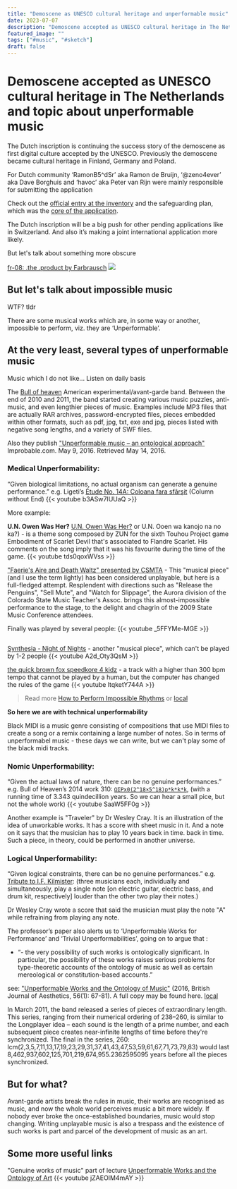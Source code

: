 ```yaml
---
title: "Demoscene as UNESCO cultural heritage and unperformable music"
date: 2023-07-07
description: "Demoscene accepted as UNESCO cultural heritage in The Netherlands and topic about unperformable music"
featured_image: ""
tags: ["#music", "#sketch"]
draft: false
---
```


# Demoscene accepted as UNESCO cultural heritage in The Netherlands and topic about unperformable music

The Dutch inscription is continuing the success story of the demoscene as first digital culture accepted by the UNESCO. Previously the demoscene became cultural heritage in Finland, Germany and Poland.

For Dutch community ‘RamonB5^dSr’ aka Ramon de Bruijn, ‘@zeno4ever’ aka Dave Borghuis and ‘havoc’ aka Peter van Rijn were mainly responsible for submitting the application

Check out the [official entry at the inventory](https://www.immaterieelerfgoed.nl/en/democene) and the safeguarding plan, which was the [core of the application](http://demoscene-the-art-of-coding.net/wp-content/uploads/2023/07/Translated_Borgings_plan_Demoscene_EN_for_NL.pdf).

The Dutch inscription will be a big push for other pending applications like in Switzerland. And also it’s making a joint international application more likely.

But let's talk about something more obscure

[fr-08: .the .product by Farbrausch](https://www.pouet.net/prod.php?which=1221)
![](https://www.youtube.com/watch?v=QqHTwtXvYW4)


## But let's talk about impossible music

WTF? tldr

There are some musical works which are, in some way or another, impossible to perform, viz. they are ‘Unperformable’.

## At the very least, several types of unperformable music

Music which I do not like...
Listen on daily basis

The [Bull of heaven](http://bullofheaven.com/) American experimental/avant-garde band. Between the end of 2010 and 2011, the band started creating various music puzzles, anti-music, and even lengthier pieces of music. Examples include MP3 files that are actually RAR archives, password-encrypted files, pieces embedded within other formats, such as pdf, jpg, txt, exe and jpg, pieces listed with negative song lengths, and a variety of SWF files.

Also they publish 
["Unperformable music – an ontological approach"](https://improbable.com/2016/05/09/unperformable-music-an-ontological-approach/) Improbable.com. May 9, 2016. Retrieved May 14, 2016.


### Medical Unperformability:

“Given biological limitations, no actual organism can generate a genuine performance.” e.g. Ligeti’s [Étude No. 14A: Coloana fara sfârşit](https://www.youtube.com/watch?v=b3ASw7IUUaQ) (Column without End)
{{< youtube b3ASw7IUUaQ >}}


More example:

**U.N. Owen Was Her?**
[U.N. Owen Was Her?](https://www.youtube.com/watch?v=tds0qoxWVss) or U.N. Ooen wa kanojo na no ka?) - is a theme song composed by ZUN for the sixth Touhou Project game Embodiment of Scarlet Devil that's associated to Flandre Scarlet. His comments on the song imply that it was his favourite during the time of the game.
{{< youtube tds0qoxWVss >}}


["Faerie's Aire and Death Waltz" presented by CSMTA](https://www.youtube.com/watch?v=sCgT94A7WgI) - This "musical piece" (and I use the term lightly) has been considered unplayable, but here is a full-fledged attempt. Resplendent with directions such as "Release the Penguins", "Sell Mute", and "Watch for Slippage", the Aurora division of the Colorado State Music Teacher's Assoc. brings this almost-impossible performance to the stage, to the delight and chagrin of the 2009 State Music Conference attendees.


Finally was played by several people:
[](https://www.youtube.com/watch?v=_5FFYMe-MGE&list=TLPQMDcwNzIwMjPPmqOQsFjjTQ&index=2)
{{< youtube _5FFYMe-MGE >}}

```The above piece uses "Night of Nights" as an introduction and shifts into "Death Waltz" or "U.N. Owen Was Her."  As a challenge for a select 14 of my students for our annual recital I assigned these two pieces.  We are not professionals and this work is meant purely as a learning experience and for the enjoyment of our audiences, but after a year of intense practice and coordination, we are proud to have made this finished product.
```

[Synthesia - Night of Nights](https://www.youtube.com/watch?v=A2d_Oty3QsM) - another "musical piece", which can't be played by 1-2 people
{{< youtube A2d_Oty3QsM >}}

[the quick brown fox speedkore 4 kidz](https://www.youtube.com/watch?v=ltqketY744A) - a track with a higher than 300 bpm tempo that cannot be played by a human, but the computer has changed the rules of the game
{{< youtube ltqketY744A >}}


> Read more [How to Perform Impossible Rhythms](https://www.mtosmt.org/issues/mto.11.17.4/mto.11.17.4.hook.html) or [local](/documents/mto.11.17.4.hook.pdf)


**So here we are with technical unperformability**

Black MIDI is a music genre consisting of compositions that use MIDI files to create a song or a remix containing a large number of notes. 
So in terms of unperformabel music - these days we can write, but we can't play some of the black midi tracks.

### Nomic Unperformability:

“Given the actual laws of nature, there can be no genuine performances.” e.g. Bull of Heaven’s 2014 work 310: [`ΩΣPx0(2^18×5^18)p*k*k*k`](https://www.youtube.com/watch?v=w-SaaW5FF0g), (with a running time of 3.343 quindecillion years. So we can hear a small pice, but not the whole work)
{{< youtube SaaW5FF0g >}}


Another example is "Traveler" by Dr Wesley Cray. 
It is an illustration of the idea of unworkable works. It has a score with sheet music in it. And a note on it says that the musician has to play 10 years back in time. back in time.
Such a piece, in theory, could be performed in another universe.


### Logical Unperformability:

“Given logical constraints, there can be no genuine performances.” e.g. [Tribute to I.F. Kilmister](https://en.wikipedia.org/wiki/Lemmy): (three musicians each, individually and simultaneously, play a single note [on electric guitar, electric bass, and drum kit, respectively] louder than the other two play their notes.)

Dr Wesley Cray wrote a score that said the musician must play the note "A" while refraining from playing any note.


The professor’s paper also alerts us to ‘Unperformable Works for Performance’ and ‘Trivial Unperformabilities’, going on to argue that :
* “- the very possibility of such works is ontologically significant. In particular, the possibility of these works raises serious problems for type-theoretic accounts of the ontology of music as well as certain mereological or constitution-based accounts.”

see: ["Unperformable Works and the Ontology of Music"](https://academic.oup.com/bjaesthetics/article-abstract/56/1/67/2195111) (2016, British Journal of Aesthetics, 56(1): 67-81). A full copy may be found here. [local](/documents/Davies2020MusicResearchAnnual.pdf)

In March 2011, the band released a series of pieces of extraordinary length. This series, ranging from their numerical ordering of 238–260, is similar to the Longplayer idea – each sound is the length of a prime number, and each subsequent piece creates near-infinite lengths of time before they're synchronized. The final in the series, 260: lcm(2,3,5,7,11,13,17,19,23,29,31,37,41,43,47,53,59,61,67,71,73,79,83) would last 8,462,937,602,125,701,219,674,955.2362595095 years before all the pieces synchronized.

## But for what?

Avant-garde artists break the rules in music, their works are recognised as music, and now the whole world perceives music a bit more widely. If nobody ever broke the once-established boundaries, music would stop changing. Writing unplayable music is also a trespass and the existence of such works is part and parcel of the development of music as an art.

## Some more useful links

"Genuine works of music" part of lecture [Unperformable Works and the Ontology of Art](https://www.youtube.com/watch?v=jZAEOIM4mAY&t=1115s)
{{< youtube jZAEOIM4mAY >}}

